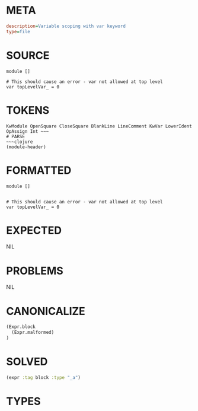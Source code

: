 # META
~~~ini
description=Variable scoping with var keyword
type=file
~~~
# SOURCE
~~~roc
module []

# This should cause an error - var not allowed at top level
var topLevelVar_ = 0
~~~
# TOKENS
~~~text
KwModule OpenSquare CloseSquare BlankLine LineComment KwVar LowerIdent OpAssign Int ~~~
# PARSE
~~~clojure
(module-header)
~~~
# FORMATTED
~~~roc
module []


# This should cause an error - var not allowed at top level
var topLevelVar_ = 0
~~~
# EXPECTED
NIL
# PROBLEMS
NIL
# CANONICALIZE
~~~clojure
(Expr.block
  (Expr.malformed)
)
~~~
# SOLVED
~~~clojure
(expr :tag block :type "_a")
~~~
# TYPES
~~~roc
~~~

